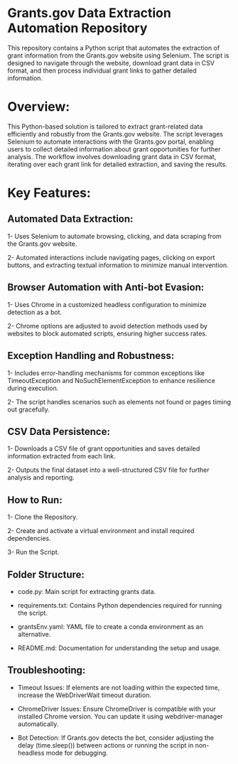 # Grants.gov Data Extraction Automation Repository

This repository contains a Python script that automates the extraction of grant information from the Grants.gov website using Selenium. The script is designed to navigate through the website, download grant data in CSV format, and then process individual grant links to gather detailed information.

# Overview:

This Python-based solution is tailored to extract grant-related data efficiently and robustly from the Grants.gov website. The script leverages Selenium to automate interactions with the Grants.gov portal, enabling users to collect detailed information about grant opportunities for further analysis. The workflow involves downloading grant data in CSV format, iterating over each grant link for detailed extraction, and saving the results.

# Key Features:

## Automated Data Extraction:

1- Uses Selenium to automate browsing, clicking, and data scraping from the Grants.gov website.

2- Automated interactions include navigating pages, clicking on export buttons, and extracting textual information to minimize manual intervention.

## Browser Automation with Anti-bot Evasion:

1- Uses Chrome in a customized headless configuration to minimize detection as a bot.

2- Chrome options are adjusted to avoid detection methods used by websites to block automated scripts, ensuring higher success rates.

## Exception Handling and Robustness:

1- Includes error-handling mechanisms for common exceptions like TimeoutException and NoSuchElementException to enhance resilience during execution.

2- The script handles scenarios such as elements not found or pages timing out gracefully.

## CSV Data Persistence:

1- Downloads a CSV file of grant opportunities and saves detailed information extracted from each link.

2- Outputs the final dataset into a well-structured CSV file for further analysis and reporting.

## How to Run:

1- Clone the Repository.

2- Create and activate a virtual environment and install required dependencies.

3- Run the Script.

## Folder Structure:

- code.py: Main script for extracting grants data.

- requirements.txt: Contains Python dependencies required for running the script.

- grantsEnv.yaml: YAML file to create a conda environment as an alternative.

- README.md: Documentation for understanding the setup and usage.



## Troubleshooting:

- Timeout Issues: If elements are not loading within the expected time, increase the WebDriverWait timeout duration.

- ChromeDriver Issues: Ensure ChromeDriver is compatible with your installed Chrome version. You can update it using webdriver-manager automatically.

- Bot Detection: If Grants.gov detects the bot, consider adjusting the delay (time.sleep()) between actions or running the script in non-headless mode for debugging.
